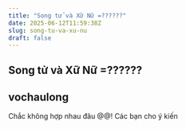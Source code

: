 ```yaml
---
title: "Song tử và Xữ Nữ =??????"
date: 2025-06-12T11:59:38Z
slug: song-tu-va-xu-nu
draft: false
---
```


## Song tử và Xữ Nữ =??????

## vochaulong

Chắc không hợp nhau đâu @@! Các bạn cho ý kiến